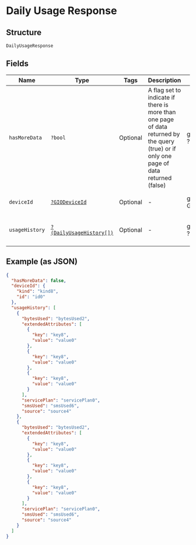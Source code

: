 
# Daily Usage Response

## Structure

`DailyUsageResponse`

## Fields

| Name | Type | Tags | Description | Getter | Setter |
|  --- | --- | --- | --- | --- | --- |
| `hasMoreData` | `?bool` | Optional | A flag set to indicate if there is more than one page of data returned by the query (true) or if only one page of data returned (false) | getHasMoreData(): ?bool | setHasMoreData(?bool hasMoreData): void |
| `deviceId` | [`?GIODeviceId`](../../doc/models/gio-device-id.md) | Optional | - | getDeviceId(): ?GIODeviceId | setDeviceId(?GIODeviceId deviceId): void |
| `usageHistory` | [`?(DailyUsageHistory[])`](../../doc/models/daily-usage-history.md) | Optional | - | getUsageHistory(): ?array | setUsageHistory(?array usageHistory): void |

## Example (as JSON)

```json
{
  "hasMoreData": false,
  "deviceId": {
    "kind": "kind8",
    "id": "id0"
  },
  "usageHistory": [
    {
      "bytesUsed": "bytesUsed2",
      "extendedAttributes": [
        {
          "key": "key8",
          "value": "value0"
        },
        {
          "key": "key8",
          "value": "value0"
        },
        {
          "key": "key8",
          "value": "value0"
        }
      ],
      "servicePlan": "servicePlan0",
      "smsUsed": "smsUsed6",
      "source": "source4"
    },
    {
      "bytesUsed": "bytesUsed2",
      "extendedAttributes": [
        {
          "key": "key8",
          "value": "value0"
        },
        {
          "key": "key8",
          "value": "value0"
        },
        {
          "key": "key8",
          "value": "value0"
        }
      ],
      "servicePlan": "servicePlan0",
      "smsUsed": "smsUsed6",
      "source": "source4"
    }
  ]
}
```

